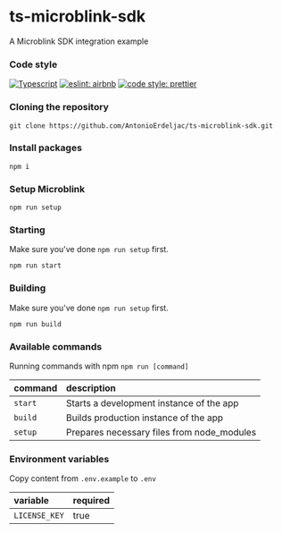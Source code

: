 # ts-microblink-sdk

A Microblink SDK integration example

### Code style
[![Typescript](https://img.shields.io/badge/Typescript-white?logo=typescript&style=flat)](https://github.com/prettier/prettier)
[![eslint: airbnb](https://img.shields.io/badge/Eslint-Airbnb-white?logo=airbnb&style=flat)](https://github.com/airbnb/javascript)
[![code style: prettier](https://img.shields.io/badge/Code%20Style-Prettier-white?logo=prettier&style=flat)](https://github.com/prettier/prettier)

### Cloning the repository

```shell
git clone https://github.com/AntonioErdeljac/ts-microblink-sdk.git
```

### Install packages

```shell
npm i
```

### Setup Microblink

```shell
npm run setup
```
### Starting

Make sure you've done `npm run setup` first.

```shell
npm run start
```

### Building

Make sure you've done `npm run setup` first.

```shell
npm run build
```


### Available commands

Running commands with npm `npm run [command]`

| command            | description                                                                                                 |
| :----------------- | :---------------------------------------------------------------------------------------------------------- |
| `start`            | Starts a development instance of the app                                                                    |
| `build`            | Builds production instance of the app                                                                       |
| `setup`            | Prepares necessary files from node_modules                                                                  |

### Environment variables

Copy content from `.env.example` to `.env`

| variable                                     | required                           |
| :------------------------------------------- | :----------------------------------|
| `LICENSE_KEY`                                | true                               |
